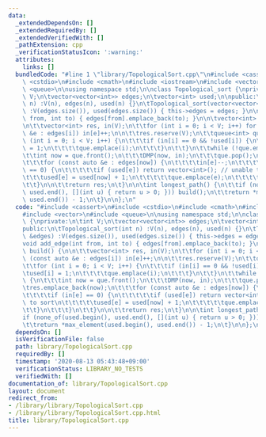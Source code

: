 ```yaml
---
data:
  _extendedDependsOn: []
  _extendedRequiredBy: []
  _extendedVerifiedWith: []
  _pathExtension: cpp
  _verificationStatusIcon: ':warning:'
  attributes:
    links: []
  bundledCode: "#line 1 \"library/TopologicalSort.cpp\"\n#include <cassert>\n#include\
    \ <cstdio>\n#include <cmath>\n#include <iostream>\n#include <vector>\n#include\
    \ <queue>\n\nusing namespace std;\n\nclass Topological_sort {\nprivate:\n\tint\
    \ V;\n\tvector<vector<int>> edges;\n\tvector<int> used;\n\npublic:\n\tTopological_sort(int\
    \ n) :V(n), edges(n), used(n) {}\n\tTopological_sort(vector<vector<int>> &edges)\
    \ :V(edges.size()), used(edges.size()) { this->edges = edges; }\n\n\tvoid add_edge(int\
    \ from, int to) { edges[from].emplace_back(to); }\n\n\tvector<int> build() {\n\
    \n\t\tvector<int> res, in(V);\n\t\tfor (int i = 0; i < V; i++) for (const auto\
    \ &e : edges[i]) in[e]++;\n\n\t\tres.reserve(V);\n\t\tqueue<int> que;\n\t\tfor\
    \ (int i = 0; i < V; i++) {\n\t\t\tif (in[i] == 0 && !used[i]) {\n\t\t\t\tused[i]\
    \ = 1;\n\t\t\t\tque.emplace(i);\n\t\t\t}\n\t\t}\n\t\twhile (!que.empty()) {\n\t\
    \t\tint now = que.front();\n\t\t\tDMP(now, in);\n\t\t\tque.pop();\n\t\t\tres.emplace_back(now);\n\
    \t\t\tfor (const auto &e : edges[now]) {\n\t\t\t\tin[e]--;\n\t\t\t\tif (in[e]\
    \ == 0) {\n\t\t\t\t\tif (used[e]) return vector<int>(); // unable to sort\n\t\t\
    \t\t\tused[e] = used[now] + 1;\n\t\t\t\t\tque.emplace(e);\n\t\t\t\t}\n\t\t\t}\n\
    \t\t}\n\n\t\treturn res;\n\t}\n\n\tint longest_path() {\n\t\tif (none_of(used.begin(),\
    \ used.end(), [](int u) { return u > 0; })) build();\n\t\treturn *max_element(used.begin(),\
    \ used.end()) - 1;\n\t}\n\n};\n"
  code: "#include <cassert>\n#include <cstdio>\n#include <cmath>\n#include <iostream>\n\
    #include <vector>\n#include <queue>\n\nusing namespace std;\n\nclass Topological_sort\
    \ {\nprivate:\n\tint V;\n\tvector<vector<int>> edges;\n\tvector<int> used;\n\n\
    public:\n\tTopological_sort(int n) :V(n), edges(n), used(n) {}\n\tTopological_sort(vector<vector<int>>\
    \ &edges) :V(edges.size()), used(edges.size()) { this->edges = edges; }\n\n\t\
    void add_edge(int from, int to) { edges[from].emplace_back(to); }\n\n\tvector<int>\
    \ build() {\n\n\t\tvector<int> res, in(V);\n\t\tfor (int i = 0; i < V; i++) for\
    \ (const auto &e : edges[i]) in[e]++;\n\n\t\tres.reserve(V);\n\t\tqueue<int> que;\n\
    \t\tfor (int i = 0; i < V; i++) {\n\t\t\tif (in[i] == 0 && !used[i]) {\n\t\t\t\
    \tused[i] = 1;\n\t\t\t\tque.emplace(i);\n\t\t\t}\n\t\t}\n\t\twhile (!que.empty())\
    \ {\n\t\t\tint now = que.front();\n\t\t\tDMP(now, in);\n\t\t\tque.pop();\n\t\t\
    \tres.emplace_back(now);\n\t\t\tfor (const auto &e : edges[now]) {\n\t\t\t\tin[e]--;\n\
    \t\t\t\tif (in[e] == 0) {\n\t\t\t\t\tif (used[e]) return vector<int>(); // unable\
    \ to sort\n\t\t\t\t\tused[e] = used[now] + 1;\n\t\t\t\t\tque.emplace(e);\n\t\t\
    \t\t}\n\t\t\t}\n\t\t}\n\n\t\treturn res;\n\t}\n\n\tint longest_path() {\n\t\t\
    if (none_of(used.begin(), used.end(), [](int u) { return u > 0; })) build();\n\
    \t\treturn *max_element(used.begin(), used.end()) - 1;\n\t}\n\n};\n"
  dependsOn: []
  isVerificationFile: false
  path: library/TopologicalSort.cpp
  requiredBy: []
  timestamp: '2020-08-13 05:43:48+09:00'
  verificationStatus: LIBRARY_NO_TESTS
  verifiedWith: []
documentation_of: library/TopologicalSort.cpp
layout: document
redirect_from:
- /library/library/TopologicalSort.cpp
- /library/library/TopologicalSort.cpp.html
title: library/TopologicalSort.cpp
---
```


